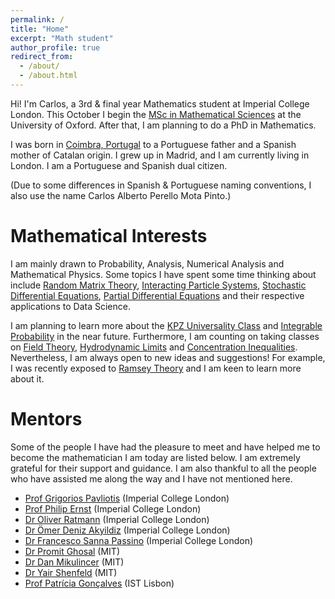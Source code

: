 ```yaml
---
permalink: /
title: "Home"
excerpt: "Math student"
author_profile: true
redirect_from: 
  - /about/
  - /about.html
---
```


Hi! I'm Carlos, a 3rd & final year Mathematics student at Imperial College London. This October I begin the [MSc in Mathematical Sciences](https://www.ox.ac.uk/admissions/graduate/courses/msc-mathematical-sciences) at the University of Oxford. After that, I am planning to do a PhD in Mathematics.

I was born in [Coimbra, Portugal](https://en.wikipedia.org/wiki/Coimbra) to a Portuguese father and a Spanish mother of Catalan origin. I grew up in Madrid, and I am currently living in London. I am a Portuguese and Spanish dual citizen. 

(Due to some differences in Spanish & Portuguese naming conventions, I also use the name Carlos Alberto Perello Mota Pinto.)

Mathematical Interests
======
I am mainly drawn to Probability, Analysis, Numerical Analysis and Mathematical Physics. Some topics I have spent some time thinking about include [Random Matrix Theory](https://en.wikipedia.org/wiki/Random_matrix), [Interacting Particle Systems](https://en.wikipedia.org/wiki/Interacting_particle_system), [Stochastic Differential Equations](https://en.wikipedia.org/wiki/Stochastic_differential_equation), [Partial Differential Equations](https://en.wikipedia.org/wiki/Partial_differential_equation) and their respective applications to Data Science.

I am planning to learn more about the [KPZ Universality Class](https://arxiv.org/pdf/1106.1596.pdf) and [Integrable Probability](https://arxiv.org/pdf/1212.3351.pdf) in the near future. Furthermore, I am counting on taking classes on [Field Theory](https://en.wikipedia.org/wiki/Quantum_field_theory), [Hydrodynamic Limits](https://en.wikipedia.org/wiki/Thermodynamic_limit) and [Concentration Inequalities](https://en.wikipedia.org/wiki/Concentration_inequality). Nevertheless, I am always open to new ideas and suggestions! For example, I was recently exposed to [Ramsey Theory](https://en.wikipedia.org/wiki/Ramsey_theory) and I am keen to learn more about it.

Mentors
======
Some of the people I have had the pleasure to meet and have helped me to become the mathematician I am today are listed below. I am extremely grateful for their support and guidance. I am also thankful to all the people who have assisted me along the way and I have not mentioned here.

- [Prof Grigorios Pavliotis](https://www.imperial.ac.uk/people/g.pavliotis) (Imperial College London)
- [Prof Philip Ernst](https://www.imperial.ac.uk/people/p.ernst) (Imperial College London)
- [Dr Oliver Ratmann](https://www.imperial.ac.uk/people/o.ratmann) (Imperial College London)
- [Dr Ömer Deniz Akyildiz](https://akyildiz.me/) (Imperial College London)
- [Dr Francesco Sanna Passino](https://fraspass.github.io/) (Imperial College London)
- [Dr Promit Ghosal](https://www.promit-ghosal.com/) (MIT)
- [Dr Dan Mikulincer](https://www.wisdom.weizmann.ac.il/~danmi/) (MIT)
- [Dr Yair Shenfeld](https://www.yairshenfeld.com/) (MIT)
- [Prof Patrícia Gonçalves](https://patriciamath.wixsite.com/patricia) (IST Lisbon)